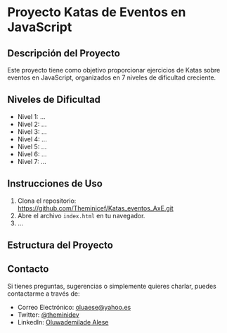 # Proyecto Katas de Eventos en JavaScript 

## Descripción del Proyecto

Este proyecto tiene como objetivo proporcionar ejercicios de Katas sobre eventos en JavaScript, organizados en 7 niveles de dificultad creciente.

## Niveles de Dificultad

- Nivel 1: ...
- Nivel 2: ...
- Nivel 3: ...
- Nivel 4: ...
- Nivel 5: ...
- Nivel 6: ...
- Nivel 7: ...

## Instrucciones de Uso

1. Clona el repositorio: https://github.com/Theminicef/Katas_eventos_AxE.git
2. Abre el archivo `index.html` en tu navegador.
3. ...

## Estructura del Proyecto




## Contacto

Si tienes preguntas, sugerencias o simplemente quieres charlar, puedes contactarme a través de:

- Correo Electrónico: [oluaese@yahoo.es](mailto:tu-email@example.com)
- Twitter: [@theminidev](https://twitter.com/tu-usuario-twitter)
- LinkedIn: [Oluwademilade Alese](https://www.linkedin.com/in/aleseolu/)
